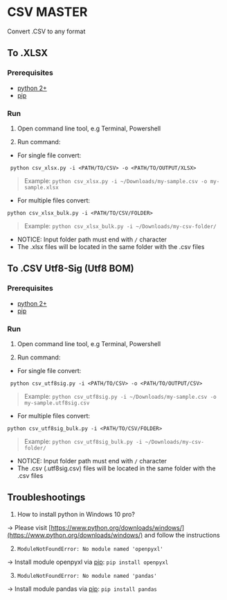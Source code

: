 # CSV MASTER
Convert .CSV to any format

## To .XLSX
### Prerequisites
 - [python 2+](https://www.python.org/downloads)
 - [pip](https://pip.pypa.io/en/stable/installing/)

### Run

1. Open command line tool, e.g Terminal, Powershell

2. Run command:

 - For single file convert:

  ```
   python csv_xlsx.py -i <PATH/TO/CSV> -o <PATH/TO/OUTPUT/XLSX>
 ```
   > Example: `python csv_xlsx.py -i ~/Downloads/my-sample.csv -o my-sample.xlsx`

 - For multiple files convert:

  ```
  python csv_xlsx_bulk.py -i <PATH/TO/CSV/FOLDER>
 ```
   > Example: `python csv_xlsx_bulk.py -i ~/Downloads/my-csv-folder/`
  - NOTICE: Input folder path must end with `/` character
  - The .xlsx files will be located in the same folder with the .csv files

## To .CSV Utf8-Sig (Utf8 BOM)
### Prerequisites
 - [python 2+](https://www.python.org/downloads)
 - [pip](https://pip.pypa.io/en/stable/installing/)

### Run

1. Open command line tool, e.g Terminal, Powershell

2. Run command:

 - For single file convert:

  ```
   python csv_utf8sig.py -i <PATH/TO/CSV> -o <PATH/TO/OUTPUT/CSV>
 ```
   > Example: `python csv_utf8sig.py -i ~/Downloads/my-sample.csv -o my-sample.utf8sig.csv`

 - For multiple files convert:

  ```
  python csv_utf8sig_bulk.py -i <PATH/TO/CSV/FOLDER>
 ```
   > Example: `python csv_utf8sig_bulk.py -i ~/Downloads/my-csv-folder/`
  - NOTICE: Input folder path must end with `/` character
  - The .csv (.utf8sig.csv) files will be located in the same folder with the .csv files

## Troubleshootings
1. How to install python in Windows 10 pro?

 -> Please visit [https://www.python.org/downloads/windows/](https://www.python.org/downloads/windows/) and follow the instructions

2. `ModuleNotFoundError: No module named 'openpyxl'`

 -> Install module openpyxl via [pip](https://pip.pypa.io/en/stable/installing/): `pip install openpyxl`
 
3. `ModuleNotFoundError: No module named 'pandas'`

 -> Install module pandas via [pip](https://pip.pypa.io/en/stable/installing/): `pip install pandas`

